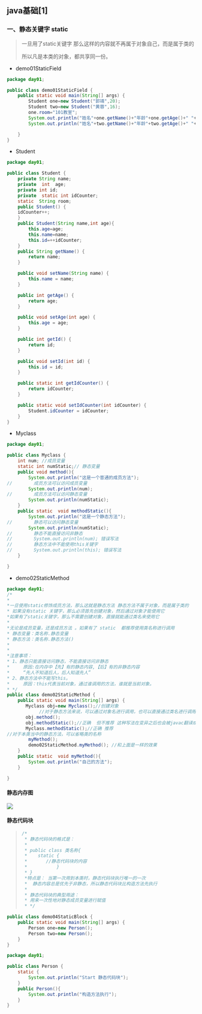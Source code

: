 ## java基础[1]

### 一、静态关键字  static

> 一旦用了static关键字 那么这样的内容就不再属于对象自己，而是属于类的
>
> 所以凡是本类的对象，都共享同一份。

- demo01StaticField

```java
package day01;

public class demo01StaticField {
    public static void main(String[] args) {
        Student one=new Student("郭靖",20);
        Student two=new Student("黄蓉",16);
        one.room="101教室";
        System.out.println("姓名"+one.getName()+"年龄"+one.getAge()+" "+one.room+"学号"+one.getId());
        System.out.println("姓名"+two.getName()+"年龄"+two.getAge()+" "+two.room+"学号"+two.getId());

    }
}

```

- Student

```java
package day01;

public class Student {
    private String name;
    private  int  age;
    private int id;
    private  static int idCounter;
    static  String room;
    public Student() {
    idCounter++;
    }
    public Student(String name,int age){
        this.age=age;
        this.name=name;
        this.id=++idCounter;
    }
    public String getName() {
        return name;
    }

    public void setName(String name) {
        this.name = name;
    }

    public int getAge() {
        return age;
    }

    public void setAge(int age) {
        this.age = age;
    }

    public int getId() {
        return id;
    }

    public void setId(int id) {
        this.id = id;
    }

    public static int getIdCounter() {
        return idCounter;
    }

    public static void setIdCounter(int idCounter) {
        Student.idCounter = idCounter;
    }
}

```

- Myclass

```java
package day01;

public class Myclass {
    int num; //成员变量
    static int numStatic;// 静态变量
    public void method(){
        System.out.println("这是一个普通的成员方法");
//        成员方法可以访问成员变量
        System.out.println(num);
//        成员方法可以访问静态变量
        System.out.println(numStatic);
    }
    public static  void methodStatic(){
        System.out.println("这是一个静态方法");
//        静态可以访问静态变量
        System.out.println(numStatic);
//        静态不能直接访问非静态
//        System.out.println(num); 错误写法
//        静态方法中不能使用this关键字
//        System.out.println(this); 错误写法
    }

}

```

- demo02StaticMethod

```java
package day01;
/*
*
*一旦使用static修饰成员方法，那么这就是静态方法 静态方法不属于对象，而是属于类的
* 如果没有static 关键字，那么必须首先创建对象，然后通过对象才能使用它
*如果有了static关键字，那么不需要创建对象，直接就能通过类名来使用它
*
*无论是成员变量，还是成员方法 。如果有了 static  都推荐使用类名称进行调用
* 静态变量：类名称.静态变量
* 静态方法：类名称.静态方法()
*
*
*注意事项：
* 1、静态只能直接访问静态，不能直接访问非静态
*     原因:在内存中【先】有的静态内容,【后】有的非静态内容
*     “先人不知道后人，后人知道先人”
* 2、静态方法中不能写this。
*     原因：this代表当前对象，通过谁调用的方法，谁就是当前对象。
* */
public class demo02StaticMethod {
    public static void main(String[] args) {
       Myclass obj=new Myclass();//创建对象
            //对于静态方法来说，可以通过对象名进行调用，也可以直接通过类名进行调用
       obj.method();
       obj.methodStatic();//正确  但不推荐 这种写法在变异之后也会被javac翻译成“类名.静态方法名”
       Myclass.methodStatic();//正确 推荐
//对于本类当中的静态方法，可以省略类的名称
        myMethod();
        demo02StaticMethod.myMethod(); //和上面是一样的效果
    }
    public static  void myMethod(){
        System.out.println("自己的方法");
    }

}

```

#### 静态内存图

![](https://i.loli.net/2021/01/10/6uwIBcAHhZa9yP7.png)

#### 静态代码块

> ```java
> /*
>  * 静态代码块的格式是：
>  *
>  * public class 类名称{
>  *    static {
>  *       //静态代码块的内容
>  *           }
>  * }
>  *特点是： 当第一次用到本类时，静态代码块执行唯一的一次
>  *  静态内容总是优先于非静态，所以静态代码块比构造方法先执行
>  *
>  * 静态代码块的典型用途：
>  * 用来一次性地对静态成员变量进行赋值
>  * */
> ```

```java
public class demo04StaticBlock {
    public static void main(String[] args) {
        Person one=new Person();
        Person two=new Person();
    }
}
```

```java
package day01;

public class Person {
    static {
        System.out.println("Start 静态代码块");
    }
    public Person(){
        System.out.println("构造方法执行");
    }
}

```

